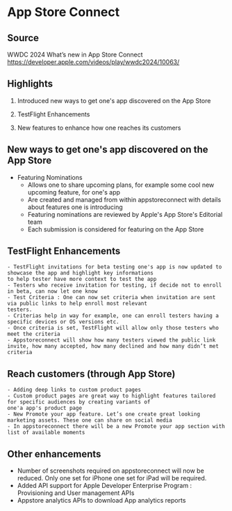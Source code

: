 #  App Store Connect

## Source
WWDC 2024
What’s new in App Store Connect
https://developer.apple.com/videos/play/wwdc2024/10063/

## Highlights
1. Introduced new ways to get one's app discovered on the App Store

2. TestFlight Enhancements

3. New features to enhance how one reaches its customers


## New ways to get one's app discovered on the App Store
- Featuring Nominations
    - Allows one to share upcoming plans, for example some cool new upcoming feature, for one's app
    - Are created and managed from within appstoreconnect with details about features one is introducing
    - Featuring nominations are reviewed by Apple's App Store's Editorial team
    - Each submission is considered for featuring on the App Store

## TestFlight Enhancements
    - TestFlight invitations for beta testing one's app is now updated to showcase the app and highlight key informations
    to help tester have more context to test the app
    - Testers who receive invitation for testing, if decide not to enroll in beta, can now let one know
    - Test Criteria : One can now set criteria when invitation are sent via public links to help enroll most relevant
    testers.
    - Criterias help in way for example, one can enroll testers having a specific devices or OS versions etc.
    - Once criteria is set, TestFlight will allow only those testers who meet the criteria
    - Appstoreconnect will show how many testers viewed the public link invite, how many accepted, how many declined and how many didn’t met criteria

## Reach customers (through App Store)
    - Adding deep links to custom product pages
    - Custom product pages are great way to highlight features tailored for specific audiences by creating variants of
    one'a app's product page
    - New Promote your app feature. Let’s one create great looking marketing assets. These one can share on social media
    - In appstoreconnect there will be a new Promote your app section with list of available moments

## Other enhancements
- Number of screenshots required on appstoreconnect will now be reduced. Only one set for iPhone one set for iPad will be required.
- Added API support for Apple Developer Enterprise Program : Provisioning and User management APIs
- Appstore analytics APIs to download App analytics reports
